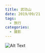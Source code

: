 ```yaml
---
title: 武功山
date: 2019/09/21
tags:
  - 旅行
categories:
  - 摄影
---
```


![Alt Text](https://blog-1321452376.cos.ap-shanghai.myqcloud.com/%E6%91%84%E5%BD%B1/%E6%B5%8B%E8%AF%95/head.png)
